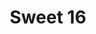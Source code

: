 ---
inv_num: 2006-001
add_credit:
url: 2006-001-sweet16
title: Sweet 16
year: '2006'
display_year: '2006'
medium: Dual channel video
dims: 15:55 minutes
pitch: "​Intro to GNR’s Sweet Child O Mine phased."
ps:
live_url:
youtube:
related_code:
subheading: "(Video)"
download:
commission:
layout: things-i-made
---